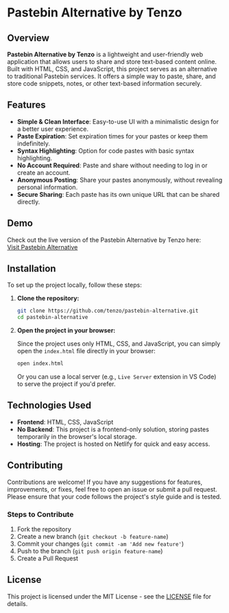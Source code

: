 # Pastebin Alternative by Tenzo

## Overview

**Pastebin Alternative by Tenzo** is a lightweight and user-friendly web application that allows users to share and store text-based content online. Built with HTML, CSS, and JavaScript, this project serves as an alternative to traditional Pastebin services. It offers a simple way to paste, share, and store code snippets, notes, or other text-based information securely.

## Features

- **Simple & Clean Interface**: Easy-to-use UI with a minimalistic design for a better user experience.
- **Paste Expiration**: Set expiration times for your pastes or keep them indefinitely.
- **Syntax Highlighting**: Option for code pastes with basic syntax highlighting.
- **No Account Required**: Paste and share without needing to log in or create an account.
- **Anonymous Posting**: Share your pastes anonymously, without revealing personal information.
- **Secure Sharing**: Each paste has its own unique URL that can be shared directly.

## Demo

Check out the live version of the Pastebin Alternative by Tenzo here:  
[Visit Pastebin Alternative](https://pastebinalternative.netlify.app/)

## Installation

To set up the project locally, follow these steps:

1. **Clone the repository:**

    ```bash
    git clone https://github.com/tenzo/pastebin-alternative.git
    cd pastebin-alternative
    ```

2. **Open the project in your browser:**

    Since the project uses only HTML, CSS, and JavaScript, you can simply open the `index.html` file directly in your browser:

    ```bash
    open index.html
    ```

    Or you can use a local server (e.g., `Live Server` extension in VS Code) to serve the project if you'd prefer.

## Technologies Used

- **Frontend**: HTML, CSS, JavaScript
- **No Backend**: This project is a frontend-only solution, storing pastes temporarily in the browser's local storage.
- **Hosting**: The project is hosted on Netlify for quick and easy access.

## Contributing

Contributions are welcome! If you have any suggestions for features, improvements, or fixes, feel free to open an issue or submit a pull request. Please ensure that your code follows the project's style guide and is tested.

### Steps to Contribute

1. Fork the repository
2. Create a new branch (`git checkout -b feature-name`)
3. Commit your changes (`git commit -am 'Add new feature'`)
4. Push to the branch (`git push origin feature-name`)
5. Create a Pull Request

## License

This project is licensed under the MIT License - see the [LICENSE](LICENSE) file for details.
